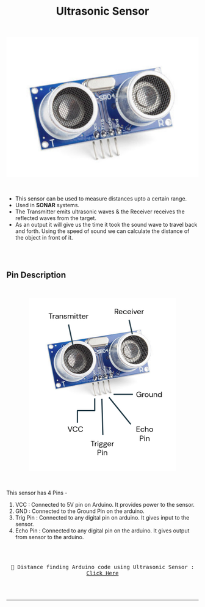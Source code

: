 <p align="center">
    <h1 align="center">Ultrasonic Sensor</h1>
</p>
<br />

<p align = "center">
    <img
        src = "./assets/ultrasonic.png"
        alt = "Ultrasonic Sensor"
        title = "Ultrasonic Sensor"
    />
</p>

<br />

- This sensor can be used to measure distances upto a certain range.
- Used in **SONAR** systems.
- The Transmitter emits ultrasonic waves & the Receiver receives the reflected waves from the target.
- As an output it will give us the time it took the sound wave to travel back and forth. Using the speed of sound we can calculate the distance of the object in front of it.

<br /><br />

## Pin Description
<br />
<p align = "center">
    <img
        src = "./assets/ultrasonic_labelled.png"
        alt = "Ultrasonic Labelled"
        title = "Ultrasonic Labelled"
    />
</p>

<br />

This sensor has 4 Pins -

1. VCC : Connected to 5V pin on Arduino.  It provides power to the sensor.
2. GND : Connected to the Ground Pin on the arduino.
3. Trig Pin : Connected to any digital pin on arduino. It gives input to the sensor.
4. Echo Pin : Connected to any digital pin on the arduino. It gives output from sensor to the arduino.

<br /><br />


<p  style="font-family:monospace" align = "center">
    🔰 Distance finding Arduino code using Ultrasonic Sensor : 
    <a href = "https://github.com/Jumper-wires/Arduino-Projects/blob/main/Ultrasonic%20Sensor/Distance_Calculator/Distance_Calculator.ino
">
        Click Here
    </a>
</p>

<br /><br />

---
